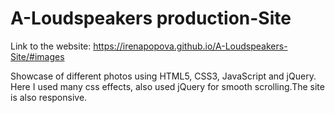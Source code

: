 # A-Loudspeakers production-Site
Link to the website:
https://irenapopova.github.io/A-Loudspeakers-Site/#images

Showcase of different photos using HTML5, CSS3, JavaScript and jQuery.
Here I used many css effects, also used jQuery for smooth scrolling.The site is also responsive. 

